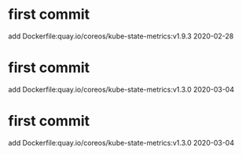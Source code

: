 # first commit
add Dockerfile:quay.io/coreos/kube-state-metrics:v1.9.3 2020-02-28
# first commit
add Dockerfile:quay.io/coreos/kube-state-metrics:v1.3.0 2020-03-04
# first commit
add Dockerfile:quay.io/coreos/kube-state-metrics:v1.3.0 2020-03-04
